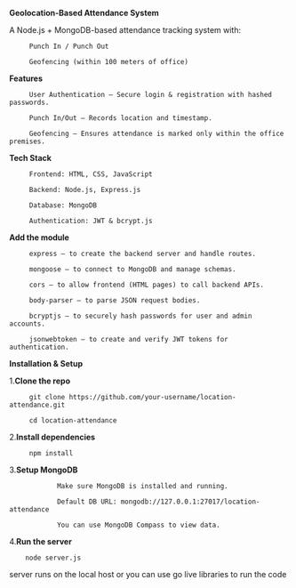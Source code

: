 **Geolocation-Based Attendance System**

A Node.js + MongoDB-based attendance tracking system with:
         
         Punch In / Punch Out
         
         Geofencing (within 100 meters of office)



**Features**
         
         User Authentication – Secure login & registration with hashed passwords.
         
         Punch In/Out – Records location and timestamp.
         
         Geofencing – Ensures attendance is marked only within the office premises.


**Tech Stack**
         
         Frontend: HTML, CSS, JavaScript
         
         Backend: Node.js, Express.js
         
         Database: MongoDB
         
         Authentication: JWT & bcrypt.js
**Add the module**
         
         express – to create the backend server and handle routes.

         mongoose – to connect to MongoDB and manage schemas.

         cors – to allow frontend (HTML pages) to call backend APIs.

         body-parser – to parse JSON request bodies.

         bcryptjs – to securely hash passwords for user and admin accounts.

         jsonwebtoken – to create and verify JWT tokens for authentication.

**Installation & Setup**         
 
 
 1.**Clone the repo**
         
         git clone https://github.com/your-username/location-attendance.git
         
         cd location-attendance
 
 2.**Install dependencies**
         
         npm install
 
 3.**Setup MongoDB**
                
                Make sure MongoDB is installed and running.
                
                Default DB URL: mongodb://127.0.0.1:27017/location-attendance
                
                You can use MongoDB Compass to view data.
 
 4.**Run the server**
        
        node server.js
server runs on the local host or you can use go live libraries to run the code


